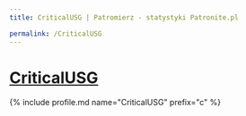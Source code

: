 ```yaml
---
title: CriticalUSG | Patromierz - statystyki Patronite.pl

permalink: /CriticalUSG
---
```


# [CriticalUSG](https://patronite.pl/CriticalUSG)

{% include profile.md name="CriticalUSG" prefix="c" %}
